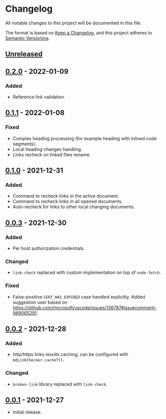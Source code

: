 # Changelog

All notable changes to this project will be documented in this file.

The format is based on [Keep a Changelog](https://keepachangelog.com/en/1.0.0/),
and this project adheres to [Semantic Versioning](https://semver.org/spec/v2.0.0.html).

## [Unreleased]

## [0.2.0] - 2022-01-09

### Added

- Reference link validation

## [0.1.1] - 2022-01-08

### Fixed

- Complex heading processing (for example heading with inlined code segments).
- Local heading changes handling.
- Links recheck on linked files rename.

## [0.1.0] - 2021-12-31

### Added

- Command to recheck links in the active document.
- Command to recheck links in all opened documents.
- Auto-recheck for links to other local changing documents.

## [0.0.3] - 2021-12-30

### Added

- Per host authorization credentials.

### Changed

- `link-check` replaced with custom implementation on top of `node-fetch`.

### Fixed

- False-positive `CERT_HAS_EXPIRED` case handled explicitly.
  Added suggestion user based on <https://github.com/microsoft/vscode/issues/136787#issuecomment-969065291>.

## [0.0.2] - 2021-12-28

### Added

- http/https links results caching, can be configured with `mdLinkChecker.cacheTtl`.

### Changed

- `broken-link` library replaced with `link-check`.

## [0.0.1] - 2021-12-27

- Initial release.

[Unreleased]: https://github.com/dlyz/md-link-checker/compare/v0.2.0...HEAD
[0.2.0]: https://github.com/dlyz/md-link-checker/compare/v0.1.1...v0.2.0
[0.1.1]: https://github.com/dlyz/md-link-checker/compare/v0.1.0...v0.1.1
[0.1.0]: https://github.com/dlyz/md-link-checker/compare/v0.0.3...v0.1.0
[0.0.3]: https://github.com/dlyz/md-link-checker/compare/v0.0.2...v0.0.3
[0.0.2]: https://github.com/dlyz/md-link-checker/compare/v0.0.1...v0.0.2
[0.0.1]: https://github.com/dlyz/md-link-checker/releases/tag/v0.0.1
